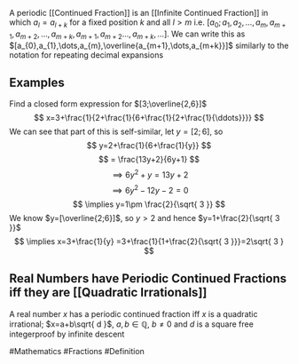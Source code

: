 A periodic [[Continued Fraction]] is an [[Infinite Continued Fraction]] in which $a_{l}=a_{l+k}$ for a fixed position $k$ and all $l>m$ i.e. $[a_{0};a_{1},a_{2},\dots,a_{m},a_{m+1},a_{m+2},\dots, a_{m+k},a_{m+1},a_{m+2}\dots,a_{m+k},\dots]$. We can write this as $[a_{0},a_{1},\dots,a_{m},\overline{a_{m+1},\dots,a_{m+k}}]$ similarly to the notation for repeating decimal expansions
## Examples
Find a closed form expression for $[3;\overline{2,6}]$
$$
x=3+\frac{1}{2+\frac{1}{6+\frac{1}{2+\frac{1}{\ddots}}}}
$$
We can see that part of this is self-similar, let $y=[2;6]$, so
$$
y=2+\frac{1}{6+\frac{1}{y}}
$$
$$
= \frac{13y+2}{6y+1}
$$
$$
\implies 6y^{2}+y=13y+2
$$
$$
\implies 6y^{2}-12y-2=0
$$
$$
\implies y=1\pm \frac{2}{\sqrt{ 3 }}
$$
We know $y=[\overline{2;6}]$, so $y>2$ and hence $y=1+\frac{2}{\sqrt{ 3 }}$
$$
\implies x=3+\frac{1}{y} =3+\frac{1}{1+\frac{2}{\sqrt{ 3 }}}=2\sqrt{ 3 }
$$
## Real Numbers have Periodic Continued Fractions iff they are [[Quadratic Irrationals]]
A real number $x$ has a periodic continued fraction iff $x$ is a quadratic irrational; $x=a+b\sqrt{ d }$, $a,b\in\mathbb{Q}$, $b\neq 0$ and $d$ is a square free integerproof by infinite descent

#Mathematics #Fractions #Definition